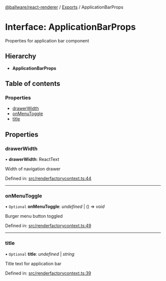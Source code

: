 [@ballware/react-renderer](../README.md) / [Exports](../modules.md) / ApplicationBarProps

# Interface: ApplicationBarProps

Properties for application bar component

## Hierarchy

* **ApplicationBarProps**

## Table of contents

### Properties

- [drawerWidth](applicationbarprops.md#drawerwidth)
- [onMenuToggle](applicationbarprops.md#onmenutoggle)
- [title](applicationbarprops.md#title)

## Properties

### drawerWidth

• **drawerWidth**: ReactText

Width of navigation drawer

Defined in: [src/renderfactorycontext.ts:44](https://github.com/frankball/ballware-react-renderer/blob/762165e/src/renderfactorycontext.ts#L44)

___

### onMenuToggle

• `Optional` **onMenuToggle**: *undefined* \| () => *void*

Burger menu button toggled

Defined in: [src/renderfactorycontext.ts:49](https://github.com/frankball/ballware-react-renderer/blob/762165e/src/renderfactorycontext.ts#L49)

___

### title

• `Optional` **title**: *undefined* \| *string*

Title text for application bar

Defined in: [src/renderfactorycontext.ts:39](https://github.com/frankball/ballware-react-renderer/blob/762165e/src/renderfactorycontext.ts#L39)
